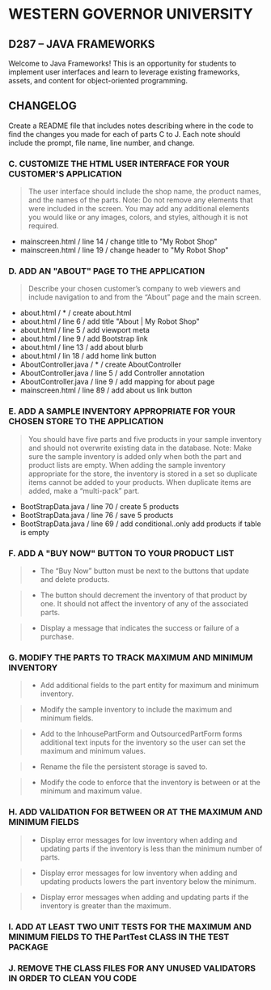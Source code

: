 # WESTERN GOVERNOR UNIVERSITY 
## D287 – JAVA FRAMEWORKS
Welcome to Java Frameworks! This is an opportunity for students to implement user interfaces and learn to leverage existing frameworks, assets, and content for object-oriented programming.
## CHANGELOG
Create a README file that includes notes describing where in the code to find the changes you made for each of parts C to J. Each note should include the prompt, file name, line number, and change.
### C. CUSTOMIZE THE HTML USER INTERFACE FOR YOUR CUSTOMER'S APPLICATION
>The user interface should include the shop name, the product names, and the names of the parts.
Note: Do not remove any elements that were included in the screen. You may add any additional elements you would like or any images, colors, and styles, although it is not required.

* mainscreen.html / line 14 / change title to "My Robot Shop"
* mainscreen.html / line 19 / change header to "My Robot Shop"
### D. ADD AN "ABOUT" PAGE TO THE APPLICATION
>Describe your chosen customer’s company to web viewers and include navigation to and from the “About” page and the main screen.

* about.html / * / create about.html
* about.html / line 6 / add title "About | My Robot Shop"
* about.html / line 5 / add viewport meta
* about.html / line 9 / add Bootstrap link
* about.html / line 13 / add about blurb
* about.html / lin 18 / add home link button
* AboutController.java / * / create AboutController
* AboutController.java / line 5 / add Controller annotation
* AboutController.java / line 9 / add mapping for about page
* mainscreen.html / line 89 / add about us link button
### E. ADD A SAMPLE INVENTORY APPROPRIATE FOR YOUR CHOSEN STORE TO THE APPLICATION
>You should have five parts and five products in your sample inventory and should not overwrite existing data in the database.
Note: Make sure the sample inventory is added only when both the part and product lists are empty. When adding the sample inventory appropriate for the store, the inventory is stored in a set so duplicate items cannot be added to your products. When duplicate items are added, make a “multi-pack” part.
 
* BootStrapData.java / line 70 / create 5 products
* BootStrapData.java / line 76 / save 5 products
* BootStrapData.java / line 69 / add conditional..only add products if table is empty
### F. ADD A "BUY NOW" BUTTON TO YOUR PRODUCT LIST
>* The “Buy Now” button must be next to the buttons that update and delete products.  

>* The button should decrement the inventory of that product by one. It should not affect the inventory of any of the associated parts.  

>* Display a message that indicates the success or failure of a purchase.

### G. MODIFY THE PARTS TO TRACK MAXIMUM AND MINIMUM INVENTORY
>* Add additional fields to the part entity for maximum and minimum inventory.  

>* Modify the sample inventory to include the maximum and minimum fields.  

>* Add to the InhousePartForm and OutsourcedPartForm forms additional text inputs for the inventory so the user can set the maximum and minimum values.  

>* Rename the file the persistent storage is saved to.  

>* Modify the code to enforce that the inventory is between or at the minimum and maximum value.

### H. ADD VALIDATION FOR BETWEEN OR AT THE MAXIMUM AND MINIMUM FIELDS
>* Display error messages for low inventory when adding and updating parts if the inventory is less than the minimum number of parts.  

>* Display error messages for low inventory when adding and updating products lowers the part inventory below the minimum.  

>*  Display error messages when adding and updating parts if the inventory is greater than the maximum.

### I. ADD AT LEAST TWO UNIT TESTS FOR THE MAXIMUM AND MINIMUM FIELDS TO THE PartTest CLASS IN THE TEST PACKAGE
### J. REMOVE THE CLASS FILES FOR ANY UNUSED VALIDATORS IN ORDER TO CLEAN YOU CODE
 